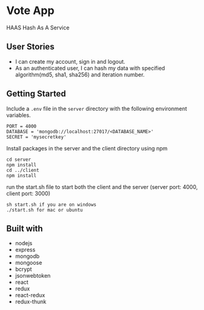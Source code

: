 # Vote App

HAAS Hash As A Service

## User Stories

* I can create my account, sign in and logout.
* As an authenticated user, I can hash my data with specified algorithm(md5, sha1, sha256) and iteration number.

## Getting Started

Include a `.env` file in the `server` directory with the following environment variables.

```
PORT = 4000
DATABASE = 'mongodb://localhost:27017/<DATABASE_NAME>'
SECRET = 'mysecretkey'
```

Install packages in the server and the client directory using npm

```
cd server
npm install
cd ../client
npm install
```

run the start.sh file to start both the client and the server (server port: 4000, client port: 3000)

```
sh start.sh if you are on windows
./start.sh for mac or ubuntu
```



## Built with

* nodejs
* express
* mongodb
* mongoose
* bcrypt
* jsonwebtoken
* react
* redux
* react-redux
* redux-thunk

